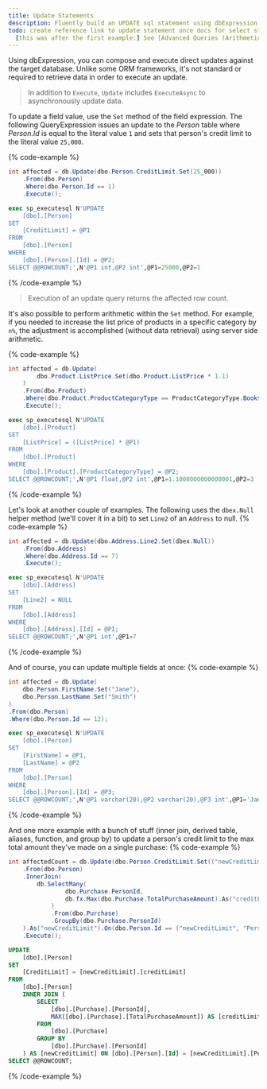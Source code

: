 ```yaml
---
title: Update Statements
description: Fluently build an UPDATE sql statement using dbExpression.
todo: create reference link to update statement once docs for select statement are completed (/reference/statements/update-statement)
  [this was after the first example:] See [Advanced Queries (Arithmetic)](/advanced/arithmetic) section for more detail on using server side arithmetic.
---
```


Using dbExpression, you can compose and execute direct updates against the target database.  Unlike some ORM frameworks, it's not standard or required to retrieve data in order to execute an update.  

> In addition to `Execute`, `Update` includes `ExecuteAsync` to asynchronously update data.

To update a field value, use the `Set` method of the field expression. The following QueryExpression issues an update 
to the *Person* table where *Person.Id* is equal to the literal value `1` and sets that person's credit limit to 
the literal value `25,000`.

{% code-example %}
```csharp
int affected = db.Update(dbo.Person.CreditLimit.Set(25_000))
    .From(dbo.Person)
    .Where(dbo.Person.Id == 1)
    .Execute();
```
```sql
exec sp_executesql N'UPDATE
    [dbo].[Person]
SET
    [CreditLimit] = @P1
FROM
    [dbo].[Person]
WHERE
    [dbo].[Person].[Id] = @P2;
SELECT @@ROWCOUNT;',N'@P1 int,@P2 int',@P1=25000,@P2=1
```
{% /code-example %}

> Execution of an update query returns the affected row count.  

It's also possible to perform arithmetic within the `Set` method.
For example, if you needed to increase the list price of products in a specific category 
by `n%`, the adjustment is accomplished (without data retrieval) using server side arithmetic.

{% code-example %}
```csharp
int affected = db.Update(
        dbo.Product.ListPrice.Set(dbo.Product.ListPrice * 1.1)
    )
    .From(dbo.Product)
    .Where(dbo.Product.ProductCategoryType == ProductCategoryType.Books)
    .Execute();
```
```sql
exec sp_executesql N'UPDATE
    [dbo].[Product]
SET
    [ListPrice] = ([ListPrice] * @P1)
FROM
    [dbo].[Product]
WHERE
    [dbo].[Product].[ProductCategoryType] = @P2;
SELECT @@ROWCOUNT;',N'@P1 float,@P2 int',@P1=1.1000000000000001,@P2=3
```
{% /code-example %}

Let's look at another couple of examples.  The following uses the `dbex.Null` helper method (we'll cover it in a bit)
to set `Line2` of an `Address` to null.
{% code-example %}
```csharp
int affected = db.Update(dbo.Address.Line2.Set(dbex.Null))
    .From(dbo.Address)
    .Where(dbo.Address.Id == 7)
    .Execute();
```
```sql
exec sp_executesql N'UPDATE
    [dbo].[Address]
SET
    [Line2] = NULL
FROM
    [dbo].[Address]
WHERE
    [dbo].[Address].[Id] = @P1;
SELECT @@ROWCOUNT;',N'@P1 int',@P1=7
```
{% /code-example %}

And of course, you can update multiple fields at once:
{% code-example %}
```csharp
int affected = db.Update(
    dbo.Person.FirstName.Set("Jane"), 
    dbo.Person.LastName.Set("Smith")
)
.From(dbo.Person)
.Where(dbo.Person.Id == 12);
```
```sql
exec sp_executesql N'UPDATE
	[dbo].[Person]
SET
	[FirstName] = @P1,
	[LastName] = @P2
FROM
	[dbo].[Person]
WHERE
	[dbo].[Person].[Id] = @P3;
SELECT @@ROWCOUNT;',N'@P1 varchar(20),@P2 varchar(20),@P3 int',@P1='Jane',@P2='Smith',@P3=1
```
{% /code-example %}

And one more example with a bunch of stuff (inner join, derived table, aliases, function, and group by) to 
update a person's credit limit to the max total amount they've made on a single purchase:
{% code-example %}
```csharp
int affectedCount = db.Update(dbo.Person.CreditLimit.Set(("newCreditLimit", "creditLimit")))
    .From(dbo.Person)
    .InnerJoin(
        db.SelectMany(
                dbo.Purchase.PersonId,
                db.fx.Max(dbo.Purchase.TotalPurchaseAmount).As("creditLimit")
            )
            .From(dbo.Purchase)
            .GroupBy(dbo.Purchase.PersonId)
    ).As("newCreditLimit").On(dbo.Person.Id == ("newCreditLimit", "PersonId"))
    .Execute();
```
```sql
UPDATE
	[dbo].[Person]
SET
	[CreditLimit] = [newCreditLimit].[creditLimit]
FROM
	[dbo].[Person]
	INNER JOIN (
		SELECT
			[dbo].[Purchase].[PersonId],
			MAX([dbo].[Purchase].[TotalPurchaseAmount]) AS [creditLimit]
		FROM
			[dbo].[Purchase]
		GROUP BY
			[dbo].[Purchase].[PersonId]
	) AS [newCreditLimit] ON [dbo].[Person].[Id] = [newCreditLimit].[PersonId];
SELECT @@ROWCOUNT;
```
{% /code-example %}